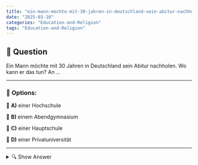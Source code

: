 ```yaml
---
title: "ein-mann-mochte-mit-30-jahren-in-deutschland-sein-abitur-nachholen-wo-kann-er-das-tun-an-…"
date: "2025-03-10"
categories: "Education-and-Religion"
tags: "Education-and-Religion"
---
```


## 📌 **Question**

Ein Mann möchte mit 30 Jahren in Deutschland sein Abitur nachholen. Wo kann er das tun? An …



---

### 📝 **Options:**

🔘 **A)** einer Hochschule

🔘 **B)** einem Abendgymnasium

🔘 **C)** einer Hauptschule

🔘 **D)** einer Privatuniversität

---

<details>
  <summary>🔍 Show Answer</summary>

  <p>
💡  <b>Correct Answer:</b>  b
  </p>
  <p>
    📖<b>Explanation:</b>
    In Deutschland möchten viele Erwachsene ihr Abitur nachholen, um berufliche Chancen zu verbessern oder ein Studium aufzunehmen. Dazu stehen verschiedene Bildungseinrichtungen zur Verfügung. Ein **Abendgymnasium** bietet flexible Kurse außerhalb der regulären Arbeitszeiten, ideal für Berufstätige. **Hochschulen** und **Privatuniversitäten** sind primär auf Studium ausgerichtet und bieten in der Regel keine Abiturkurse an. **Hauptschulen** hingegen richten sich an jüngere Schüler und bieten keine Möglichkeit, das Abitur zu erwerben. Daher ist das Abendgymnasium die passende Wahl für einen 30-jährigen Mann, der sein Abitur nachholen möchte.
  </p>
</details>
